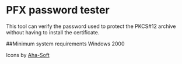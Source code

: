 # PFX password tester

This tool can verify the password used to protect the PKCS#12 archive without having to install the certificate.

##Minimum system requirements
Windows 2000

Icons by [Aha-Soft](http://www.aha-soft.com)
